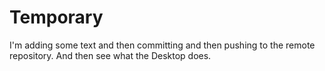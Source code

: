 # Temporary
I'm adding some text and then committing and then pushing to the remote repository.  And then see what the Desktop does.

